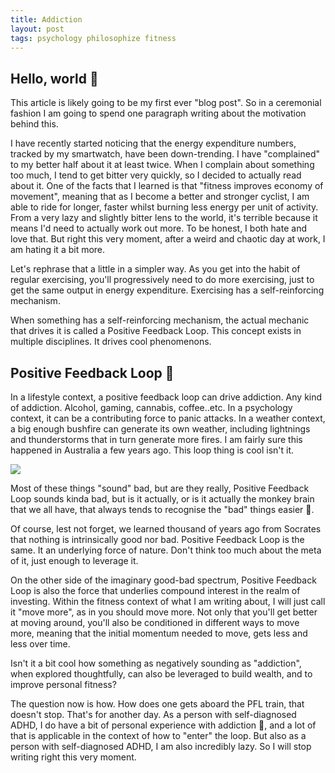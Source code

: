 ```yaml
---
title: Addiction
layout: post
tags: psychology philosophize fitness
---
```


## Hello, world 👋

This article is likely going to be my first ever "blog post". So in a ceremonial fashion I am going to spend one paragraph writing about the motivation behind this.

I have recently started noticing that the energy expenditure numbers, tracked by my smartwatch, have been down-trending. I have "complained" to my better half about it at least twice. When I complain about something too much, I tend to get bitter very quickly, so I decided to actually read about it. One of the facts that I learned is that "fitness improves economy of movement", meaning that as I become a better and stronger cyclist, I am able to ride for longer, faster whilst burning less energy per unit of activity. From a very lazy and slightly bitter lens to the world, it's terrible because it means I'd need to actually work out more. To be honest, I both hate and love that. But right this very moment, after a weird and chaotic day at work, I am hating it a bit more. 

Let's rephrase that a little in a simpler way. As you get into the habit of regular exercising, you'll progressively need to do more exercising, just to get the same output in energy expenditure. Exercising has a self-reinforcing mechanism.

When something has a self-reinforcing mechanism, the actual mechanic that drives it is called a Positive Feedback Loop. This concept exists in multiple disciplines. It drives cool phenomenons.

## Positive Feedback Loop 🔄

In a lifestyle context, a positive feedback loop can drive addiction. Any kind of addiction. Alcohol, gaming, cannabis, coffee..etc. In a psychology context, it can be a contributing force to panic attacks. In a weather context, a big enough bushfire can generate its own weather, including lightnings and thunderstorms that in turn generate more fires. I am fairly sure this happened in Australia a few years ago. This loop thing is cool isn't it.

<img class="mx-auto w-1/2" src="{{site.baseurl}}/assets/img/posts/somemen.png">

Most of these things "sound" bad, but are they really, Positive Feedback Loop sounds kinda bad, but is it actually, or is it actually the monkey brain that we all have, that always tends to recognise the "bad" things easier 🙂. 

Of course, lest not forget, we learned thousand of years ago from Socrates that nothing is intrinsically good nor bad. Positive Feedback Loop is the same. It an underlying force of nature. Don't think too much about the meta of it, just enough to leverage it.

On the other side of the imaginary good-bad spectrum, Positive Feedback Loop is also the force that underlies compound interest in the realm of investing. Within the fitness context of what I am writing about, I will just call it "move more", as in you should move more. Not only that you'll get better at moving around, you'll also be conditioned in different ways to move more, meaning that the initial momentum needed to move, gets less and less over time.

Isn't it a bit cool how something as negatively sounding as "addiction", when explored thoughtfully, can also be leveraged to build wealth, and to improve personal fitness?

The question now is how. How does one gets aboard the PFL train, that doesn't stop. That's for another day. As a person with self-diagnosed ADHD, I do have a bit of personal experience with addiction 🙂, and a lot of that is applicable in the context of how to "enter" the loop. But also as a person with self-diagnosed ADHD, I am also incredibly lazy. So I will stop writing right this very moment.


